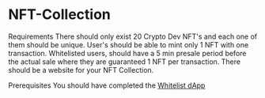 # NFT-Collection

Requirements
There should only exist 20 Crypto Dev NFT's and each one of them should be unique.
User's should be able to mint only 1 NFT with one transaction.
Whitelisted users, should have a 5 min presale period before the actual sale where they are guaranteed 1 NFT per transaction.
There should be a website for your NFT Collection.

Prerequisites
You should have completed the <a href="https://github.com/d3vd00m/Whitelist-Dapp.git"  target="_blank">Whitelist dApp</a>

